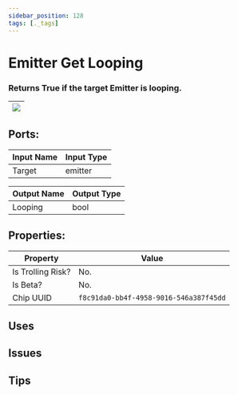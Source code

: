 ```yaml
---
sidebar_position: 128
tags: [._tags]
---
```


# Emitter Get Looping


### Returns True if the target Emitter is looping.

| ![](https://images-ext-2.discordapp.net/external/MPmIaQzlEPmgGWlgi-WxBBXt0Bjv_zWPkg1y1f_sy3s/https/www.recroomcircuits.com/image/circuit/absolute-value?width=206&height=108) |
|-----|

## Ports:

| Input Name | Input Type |
|-----------|-----------|
| Target | emitter |

| Output Name | Output Type |
|-----------|-----------|
| Looping | bool |

## Properties:

| Property  | Value |
|-------------------|-----------|
| Is Trolling Risk? | No. |
| Is Beta? | No. |
| Chip UUID | `f8c91da0-bb4f-4958-9016-546a387f45dd` |

## Uses

## Issues

## Tips